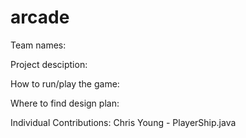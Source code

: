 # arcade

Team names:

Project desciption:

How to run/play the game:

Where to find design plan:

Individual Contributions:
  Chris Young - PlayerShip.java
